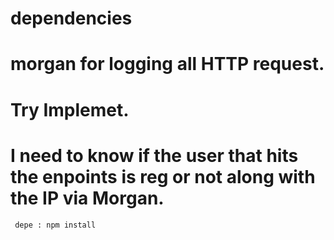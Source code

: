 # dependencies 
# morgan for logging all HTTP request.

# Try Implemet.
# I need to know if the user that hits the enpoints is reg or not along with the IP via Morgan.
```bash
 depe : npm install

